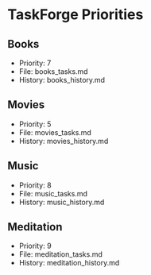 # TaskForge Priorities

## Books
- Priority: 7
- File: books_tasks.md
- History: books_history.md

## Movies
- Priority: 5
- File: movies_tasks.md
- History: movies_history.md

## Music
- Priority: 8
- File: music_tasks.md
- History: music_history.md

## Meditation
- Priority: 9
- File: meditation_tasks.md
- History: meditation_history.md